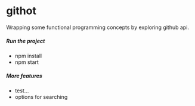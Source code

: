 # githot

Wrapping some functional programming concepts by exploring github api.

##### Run the project
* npm install 
* npm start

##### More features
* test...
* options for searching
